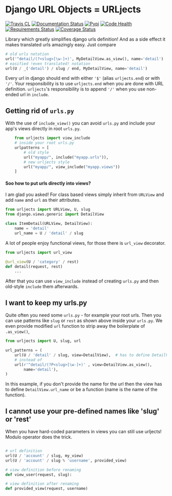 # Django URL Objects = URLjects


[![Travis CL](https://img.shields.io/travis/Visgean/urljects.svg)](https://travis-ci.org/Visgean/urljects)
[![Documentation Status](https://readthedocs.org/projects/urljects/badge/?version=latest)](https://urljects.readthedocs.org/en/latest/)
[![Pypi](https://img.shields.io/pypi/v/urljects.svg)](https://pypi.python.org/pypi/urljects)
[![Code Health](https://landscape.io/github/Visgean/urljects/master/landscape.svg?style=flat)](https://landscape.io/github/Visgean/urljects/master)
[![Requirements Status](https://requires.io/github/Visgean/urljects/requirements.svg?branch=master)](https://requires.io/github/Visgean/urljects/requirements/?branch=master)
[![Coverage Status](https://coveralls.io/repos/Visgean/urljects/badge.svg?branch=master&service=github)](https://coveralls.io/github/Visgean/urljects?branch=master)

Library which greatly simplifies django urls definition! And as a side effect it makes translated urls amazingly easy. Just compare

```python
# old urls notation
url('^detail/(?<slug>[\w-]+)', MyDetailView.as_view(), name='detail')
# easified !even translated! notation
url(U / _('detail') / slug / end, MyDetailView, name='detail')
```

Every url in django should end with either ``'$'`` (alias ``urljects.end``) or
with ``'/'``. Your responsibility is to use ``urljects.end`` when you are done
with URL definition. ``urljects``'s responsibility is to append ``'/'`` when
you use non-ended url in ``include``.

## Getting rid of ``urls.py``

With the use of ``include_view()`` you can avoid ``urls.py`` and include
your app's views directly in root ``urls.py``.

```python
    from urljects import view_include
    # inside your root urls.py
    urlpatterns = [
        # old style
        url("myapp/", include("myapp.urls")),
        # new urljects style
        url("myapp/", view_include("myapp.views"))
    ]
```

#### Soo how to put urls directly into views?

I am glad you asked! For class based views simply inherit from ``URLView`` and add
``name`` and ``url`` as their attributes.

```python
from urljects import URLView, U, slug
from django.views.generic import DetailView

class ItemDetail(URLView, DetailView):
    name = 'detail'
    url_name = U / 'detail' / slug
```

A lot of people enjoy functional views, for those there is ``url_view`` decorator.

```python
from urljects import url_view

@url_view(U / 'category' / rest)
def detail(request, rest)
    ...
```

After that you can use ``view_include`` instead of creating ``urls.py`` and
then old-style ``include`` them afterwards.


## I want to keep my urls.py

Quite often you need some ``urls.py`` - for example your root urls. Then you can
use patterns like ``slug`` or ``rest`` as shown above inside your ``urls.py``.
We even provide modified ``url`` function to strip away the boilerplate of
``.as_view()``,

```python
from urljects import U, slug, url

url_patterns = (
    url(U / 'detail' / slug, view=DetailView),  # has to define DetailView.url_name
    # instead of
    url(r'^detail/(?P<slug>[\w-]+)' , view=DetailView.as_view(),
        name='detail'),
)
```
In this example, if you don't provide the name for the url then the view has to
define ``DetailView.url_name`` or be a function (name is the name of the function).

## I cannot use your pre-defined names like 'slug' or 'rest'

When you have hard-coded parameters in views you can still use urljects! Modulo
operator does the trick.

```python

# url definition
url(U / 'account' / slug, my_view)
url(U / 'account' / slug % 'username', provided_view)

# view definition before renaming
def view_user(request, slug):

# view definition after renaming
def provided_view(request, username)
```
